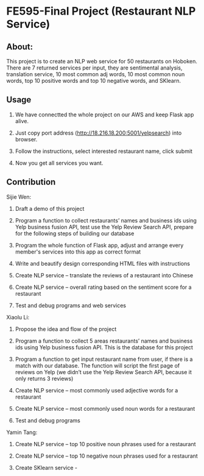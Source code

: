 # FE595-Final Project (Restaurant NLP Service)
## About:
This project is to create an NLP web service for 50 restaurants on Hoboken. There are 7 returned services per input, they are sentimental analysis, translation service, 10 most common adj words, 10 most common noun words, top 10 positive words and top 10 negative words, and SKlearn.
## Usage
1. We have connectted the whole project on our AWS and keep Flask app alive.

2. Just copy port address (http://18.216.18.200:5001/yelpsearch) into browser.

3. Follow the instructions, select interested restaurant name, click submit

4. Now you get all services you want.

## Contribution
Sijie Wen:

1. Draft a demo of this project

2. Program a function to collect restaurants’ names and business ids using Yelp business fusion API, test use the Yelp Review Search API, prepare for the following steps of building our database 

3. Program the whole function of Flask app, adjust and arrange every member's services into this app as correct format

4. Write and beautify design corresponding HTML files with instructions

5. Create NLP service – translate the reviews of a restaurant into Chinese

6. Create NLP service – overall rating based on the sentiment score for a restaurant

7. Test and debug programs and web services



Xiaolu Li:

1. Propose the idea and flow of the project

2. Program a function to collect 5 areas restaurants’ names and business ids using Yelp business fusion API. This is the database for this project 

3. Program a function to get input restaurant name from user, if there is a match with our database. The function will script the first page of reviews on Yelp (we didn’t use the Yelp Review Search API, because it only returns 3 reviews)

4. Create NLP service – most commonly used adjective words for a restaurant

5. Create NLP service – most commonly used noun words for a restaurant

6. Test and debug programs


Yamin Tang:

1. Create NLP service – top 10 positive noun phrases used for a restaurant

2. Create NLP service – top 10 negative noun phrases used for a restaurant

3. Create SKlearn service - 
